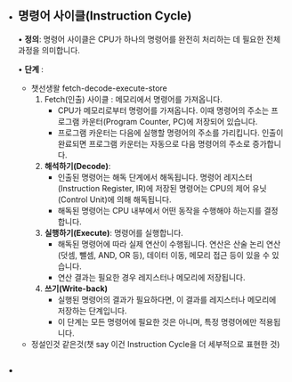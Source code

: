 - ## **명령어 사이클(Instruction Cycle)**
	• **정의**: 명령어 사이클은 CPU가 하나의 명령어를 완전히 처리하는 데 필요한 전체 과정을 의미합니다.
	
	• **단계** : 
	- 챗선생왈 fetch-decode-execute-store
		1. Fetch(인출) 사이클 : 메모리에서 명령어를 가져옵니다.
			- CPU가 메모리로부터 명령어를 가져옵니다. 이때 명령어의 주소는 프로그램 카운터(Program Counter, PC)에 저장되어 있습니다.
			- 프로그램 카운터는 다음에 실행할 명령어의 주소를 가리킵니다. 인출이 완료되면 프로그램 카운터는 자동으로 다음 명령어의 주소로 증가합니다.
		2. **해석하기(Decode)**:
			- 인출된 명령어는 해독 단계에서 해독됩니다. 명령어 레지스터(Instruction Register, IR)에 저장된 명령어는 CPU의 제어 유닛(Control Unit)에 의해 해독됩니다.
			- 해독된 명령어는 CPU 내부에서 어떤 동작을 수행해야 하는지를 결정합니다.
		3. **실행하기(Execute)**: 명령어를 실행합니다.
			- 해독된 명령어에 따라 실제 연산이 수행됩니다. 연산은 산술 논리 연산(덧셈, 뺄셈, AND, OR 등), 데이터 이동, 메모리 접근 등이 있을 수 있습니다.
			- 연산 결과는 필요한 경우 레지스터나 메모리에 저장됩니다.
		4. **쓰기(Write-back)**
			-  실행된 명령어의 결과가 필요하다면, 이 결과를 레지스터나 메모리에 저장하는 단계입니다.
			- 이 단계는 모든 명령어에 필요한 것은 아니며, 특정 명령어에만 적용됩니다.
	- 정설인것 같은것(챗 say 이건 Instruction Cycle을 더 세부적으로 표현한 것)
	

- ## 